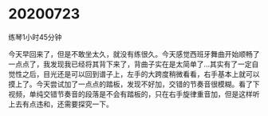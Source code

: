 # 20200723

练琴1小时45分钟

今天早回来了，但是不敢坐太久，就没有练很久。今天感觉西班牙舞曲开始顺畅了一点点了，我发现我已经将其背下来了，背曲子实在是太简单了...其实有了一定自觉性之后，目光还是可以回到谱子上，左手的大跨度稍微看看，右手基本上就可以摸上了。今天尝试加了一点点的踏板，发现不好加，交错的节奏音很模糊。看了下视频，单纯交错节奏音的段落是不会有踏板的，只在右手旋律重音加，但是这样听上去有点违和，还需要探究一下。
